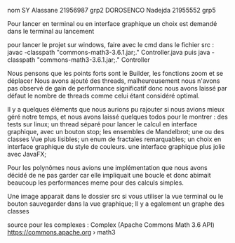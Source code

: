 nom 
SY Alassane 21956987 grp2
DOROSENCO Nadejda 21955552 grp5 

Pour lancer en terminal ou en interface graphique un choix est demandé dans le terminal au lancement

pour lancer le projet sur windows, faire avec le cmd dans le fichier src :
javac -classpath "commons-math3-3.6.1.jar;." Controller.java 
puis 
java -classpath "commons-math3-3.6.1.jar;." Controller


Nous pensons que les points forts sont le Builder, les fonctions zoom et se déplacer 
Nous avons ajouté des threads, malheureusement nous n'avons pas observé de gain de performance significatif
 donc nous avons laissé par défaut le nombre de threads comme celui étant considéré optimal.
 
Il y a quelques éléments que nous aurions pu rajouter si nous avions mieux géré notre temps, et nous avons laissé quelques todos pour le montrer : 
des tests sur linux;
un thread séparé pour lancer le calcul en interface graphique, avec un bouton stop;
les ensembles de Mandelbrot;
une ou des classes Vue plus lisibles;
un enum de fractales remarquables;
un choix en interface graphique du style de couleurs.
une interface graphique plus jolie avec JavaFX;

Pour les polynômes nous avions une implémentation
 que nous avons décidé de ne pas garder car elle impliquait une boucle et donc abimait beaucoup les performances meme pour des calculs simples.


Une image apparait dans le dossier src si vous utiliser la vue terminal ou le bouton sauvegarder dans la vue graphique;
Il y a egalement un graphe des classes

source pour les complexes : 
Complex (Apache Commons Math 3.6 API)
https://commons.apache.org › math3

